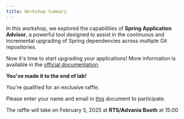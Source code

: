 ```yaml
---
title: Workshop Summary
---
```


In this workshop, we explored the capabilities of **Spring Application Advisor**, a powerful tool designed to assist in the continuous and incremental upgrading of Spring dependencies across multiple Git repositories.

Now it's time to start upgrading your applications!
More information is available in the [official documentation](https://docs.vmware.com/en/Tanzu-Spring-Runtime/Commercial/Tanzu-Spring-Runtime/index-app-advisor.html).

**You've made it to the end of lab!**

You're qualified for an exclusive raffle.

Please enter your name and email in [this](https://docs.google.com/document/d/todo) document to participate.

The raffle will take on February 5, 2025 at **RTS/Advania Booth** at 15:00


